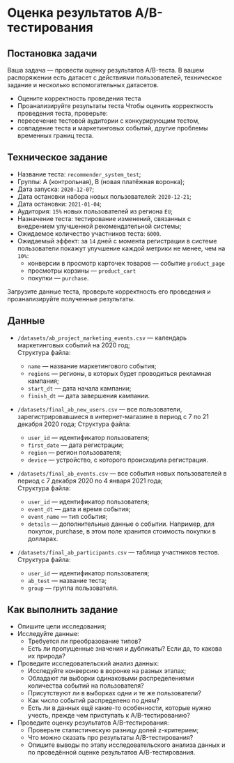 # Оценка результатов А/B-тестирования

## Постановка задачи

Ваша задача — провести оценку результатов A/B-теста. В вашем распоряжении есть датасет с действиями пользователей, техническое задание и несколько вспомогательных датасетов.
- Оцените корректность проведения теста
- Проанализируйте результаты теста
Чтобы оценить корректность проведения теста, проверьте:
- пересечение тестовой аудитории с конкурирующим тестом,
- совпадение теста и маркетинговых событий, другие проблемы временных границ теста.

## Техническое задание

- Название теста: `recommender_system_test`;
- Группы: А (контрольная), B (новая платёжная воронка);
- Дата запуска: `2020-12-07`;
- Дата остановки набора новых пользователей: `2020-12-21`;
- Дата остановки: `2021-01-04`;
- Аудитория: `15%` новых пользователей из региона `EU`;
- Назначение теста: тестирование изменений, связанных с внедрением улучшенной рекомендательной системы;
- Ожидаемое количество участников теста: `6000`.
- Ожидаемый эффект: за `14` дней с момента регистрации в системе пользователи покажут улучшение каждой метрики не менее, чем на `10%`:
    - конверсии в просмотр карточек товаров — событие `product_page`
    - просмотры корзины — `product_cart`
    - покупки — `purchase`.


Загрузите данные теста, проверьте корректность его проведения и проанализируйте полученные результаты.

## Данные

- `/datasets/ab_project_marketing_events.csv` — календарь маркетинговых событий на 2020 год;\
    Структура файла:
    - `name` — название маркетингового события;
    - `regions` — регионы, в которых будет проводиться рекламная кампания;
    - `start_dt` — дата начала кампании;
    - `finish_dt` — дата завершения кампании.


- `/datasets/final_ab_new_users.csv` — все пользователи, зарегистрировавшиеся в интернет-магазине в период с 7 по 21 декабря 2020 года;
    Структура файла:
    - `user_id` — идентификатор пользователя;
    - `first_date` — дата регистрации;
    - `region` — регион пользователя;
    - `device` — устройство, с которого происходила регистрация.


- `/datasets/final_ab_events.csv` — все события новых пользователей в период с 7 декабря 2020 по 4 января 2021 года;\
    Структура файла:
    - `user_id` — идентификатор пользователя;
    - `event_dt` — дата и время события;
    - `event_name` — тип события;
    - `details` — дополнительные данные о событии. Например, для покупок, purchase, в этом поле хранится стоимость покупки в долларах.


- `/datasets/final_ab_participants.csv` — таблица участников тестов.\
    Структура файла:
    - `user_id` — идентификатор пользователя;
    - `ab_test` — название теста;
    - `group` — группа пользователя.



## Как выполнить задание

- Опишите цели исследования;
- Исследуйте данные:
    - Требуется ли преобразование типов?
    - Есть ли пропущенные значения и дубликаты? Если да, то какова их природа?
- Проведите исследовательский анализ данных:
    - Исследуйте конверсию в воронке на разных этапах;
    - Обладают ли выборки одинаковыми распределениями количества событий на пользователя?
    - Присутствуют ли в выборках одни и те же пользователи?
    - Как число событий распределено по дням?
    - Есть ли в данных ещё какие-то особенности, которые нужно учесть, прежде чем приступать к A/B-тестированию?
- Проведите оценку результатов A/B-тестирования:
    - Проверьте статистическую разницу долей z-критерием;
    - Что можно сказать про результаты A/B-тестирования?
    - Опишите выводы по этапу исследовательского анализа данных и по проведённой оценке результатов A/B-тестирования.
